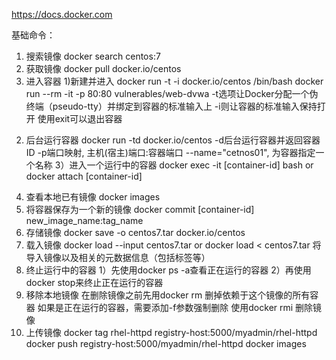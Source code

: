 https://docs.docker.com

基础命令：
1. 搜索镜像
docker search centos:7
2. 获取镜像
docker pull docker.io/centos
3. 进入容器
  1)新建并进入
docker run -t -i docker.io/centos /bin/bash
docker run --rm -it -p 80:80 vulnerables/web-dvwa
-t选项让Docker分配一个伪终端（pseudo-tty）并绑定到容器的标准输入上
-i则让容器的标准输入保持打开
使用exit可以退出容器
  2) 后台运行容器
docker run -td docker.io/centos
-d后台运行容器并返回容器ID
-p端口映射, 主机(宿主)端口:容器端口
--name="cetnos01", 为容器指定一个名称
  3）进入一个运行中的容器
docker exec -it [container-id] bash
or
docker attach [container-id]
4. 查看本地已有镜像
docker images
5. 将容器保存为一个新的镜像
docker commit [container-id] new_image_name:tag_name
6. 存储镜像
docker save -o centos7.tar docker.io/centos
7. 载入镜像
docker load --input centos7.tar
or
docker load < centos7.tar
将导入镜像以及相关的元数据信息（包括标签等）
8. 终止运行中的容器
1）先使用docker ps -a查看正在运行的容器
2）再使用docker stop来终止正在运行的容器
8. 移除本地镜像
在删除镜像之前先用docker rm 删掉依赖于这个镜像的所有容器
如果是正在运行的容器，需要添加-f参数强制删除
使用docker rmi 删除镜像
9. 上传镜像
docker tag rhel-httpd registry-host:5000/myadmin/rhel-httpd
docker push registry-host:5000/myadmin/rhel-httpd
docker images
